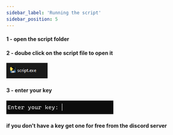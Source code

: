 ```yaml
---
sidebar_label: 'Running the script'
sidebar_position: 5
---
```


#### 1 - open the script folder
#### 2 - doube click on the script file to open it 
![image](scriptexe.png)
#### 3 - enter your key
![image](keypng.png)
#### if you don't have a key get one for free from the discord server
